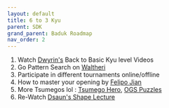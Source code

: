 ```yaml
---
layout: default
title: 6 to 3 Kyu
parent: SDK
grand_parent: Baduk Roadmap
nav_order: 2
---
```


1) Watch <a href="https://www.youtube.com/user/dwyrin" target="_blank"> Dwyrin's</a> Back to Basic Kyu level Videos <br>
2) Go Pattern Search on <a href="http://ps.waltheri.net/" target="_blank"> Waltheri</a> <br>
3) Participate in different tournaments online/offline <br>
4) How to master your opening by <a href="https://www.youtube.com/playlist?list=PLoZIU5jkY_Y_mlj_DvvVNleylBXvPWZAw" target="_blank"> Felipo Jian</a><br>
5) More Tsumegos lol : <a href="https://tsumego-hero.com/" target="_blank"> Tsumego Hero</a>, <a href="https://online-go.com/puzzles" target="_blank">OGS Puzzles</a> <br>
6) Re-Watch <a href="https://www.youtube.com/watch?v=JKBh8FGK9bU" target="_blank"> Dsaun's Shape Lecture</a>

